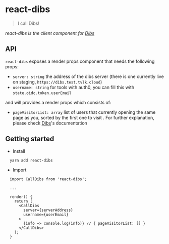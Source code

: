 # react-dibs

> I call Dibs!

*react-dibs is the client component for [Dibs](https://github.com/traveloka/dibs)*

## API

`react-dibs` exposes a render props component that needs the following props:
* `server: string` the address of the dibs server (there is one currently live on staging, `https://dibs.test.tvlk.cloud`)
* `username: string` for tools with auth0, you can fill this with `state.oidc.token.userEmail`

and will provides a render props which consists of:
* `pageVisitorList: array` list of users that currently opening the same page as you, sorted by the first one to visit . For further explanation, please check [Dibs](https://github.com/traveloka/dibs)'s documentation

## Getting started

* Install
```
  yarn add react-dibs

```
* Import
```
  import CallDibs from 'react-dibs';

  ...

  render() {
    return (
      <CallDibs
        server={serverAddress}
        username={userEmail}
      >
        {info => console.log(info)} // { pageVisitorList: [] }
      </CallDibs>
    );
  }
```
